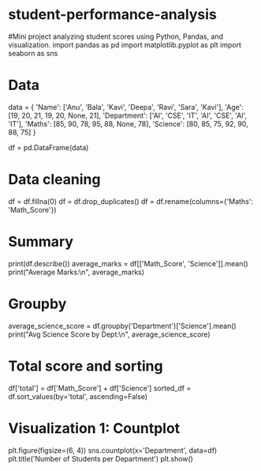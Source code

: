# student-performance-analysis
#Mini project analyzing student scores using Python, Pandas, and visualization.
import pandas as pd
import matplotlib.pyplot as plt
import seaborn as sns

# Data
data = {
    'Name': ['Anu', 'Bala', 'Kavi', 'Deepa', 'Ravi', 'Sara', 'Kavi'],
    'Age': [19, 20, 21, 19, 20, None, 21],
    'Department': ['AI', 'CSE', 'IT', 'AI', 'CSE', 'AI', 'IT'],
    'Maths': [85, 90, 78, 95, 88, None, 78],
    'Science': [80, 85, 75, 92, 90, 88, 75]
}

df = pd.DataFrame(data)

# Data cleaning
df = df.fillna(0)
df = df.drop_duplicates()
df = df.rename(columns={'Maths': 'Math_Score'})

# Summary
print(df.describe())
average_marks = df[['Math_Score', 'Science']].mean()
print("Average Marks:\n", average_marks)

# Groupby
average_science_score = df.groupby('Department')['Science'].mean()
print("Avg Science Score by Dept:\n", average_science_score)

# Total score and sorting
df['total'] = df['Math_Score'] + df['Science']
sorted_df = df.sort_values(by='total', ascending=False)

# Visualization 1: Countplot
plt.figure(figsize=(6, 4))
sns.countplot(x='Department', data=df)
plt.title('Number of Students per Department')
plt.show()

